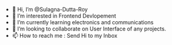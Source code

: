 - 👋 Hi, I’m @Sulagna-Dutta-Roy
- 👀 I’m interested in Frontend Devlopement
- 🌱 I’m currently learning electronics and communications
- 💞️ I’m looking to collaborate on User Interface of any projects. 
- 📫 How to reach me : Send Hi to my Inbox

<!---
Sulagna-Dutta-Roy/Sulagna-Dutta-Roy is a ✨ special ✨ repository because its `README.md` (this file) appears on your GitHub profile.
You can click the Preview link to take a look at your changes.
--->
